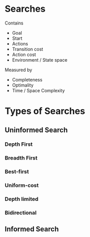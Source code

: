 # Searches

Contains
- Goal
- Start
- Actions
- Transition cost
- Action cost
- Environment / State space

Measured by
- Completeness
- Optimality
- Time / Space Complexity

# Types of Searches

## Uninformed Search

### Depth First

### Breadth First

### Best-first

### Uniform-cost

### Depth limited

### Bidirectional

## Informed Search

#